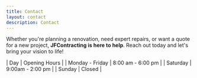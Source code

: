 ```yaml
---
title: Contact
layout: contact
description: Contact
---
```


Whether you're planning a renovation, need expert repairs, or want a quote for a new project, **JFContracting is here to help**. Reach out today and let's bring your vision to life!


| Day       | Opening Hours   |
| Monday - Friday | 8:00 am - 6:00 pm |
| Saturday  | 9:00am - 2:00 pm |
| Sunday    | Closed          |
